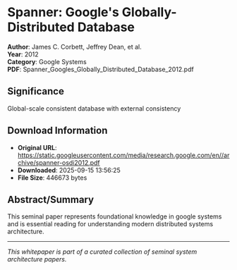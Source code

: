 # Spanner: Google's Globally-Distributed Database

**Author**: James C. Corbett, Jeffrey Dean, et al.  
**Year**: 2012  
**Category**: Google Systems  
**PDF**: Spanner_Googles_Globally_Distributed_Database_2012.pdf  

## Significance
Global-scale consistent database with external consistency

## Download Information
- **Original URL**: https://static.googleusercontent.com/media/research.google.com/en//archive/spanner-osdi2012.pdf
- **Downloaded**: 2025-09-15 13:56:25
- **File Size**: 446673 bytes

## Abstract/Summary
This seminal paper represents foundational knowledge in google systems and is essential reading for understanding modern distributed systems architecture.

---
*This whitepaper is part of a curated collection of seminal system architecture papers.*
